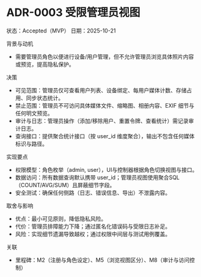 # ADR-0003 受限管理员视图

状态：Accepted（MVP）
日期：2025-10-21

背景与动机
- 需要管理员角色以便进行设备/用户管理，但不允许管理员浏览具体照片内容或预览，提高隐私保护。

决策
- 可见范围：管理员仅可查看用户列表、设备绑定、每用户媒体计数、存储占用、同步状态统计。
- 禁止范围：管理员不可访问具体媒体文件、缩略图、相册内容、EXIF 细节与任何明文预览。
- 审计与日志：管理员操作（添加/移除用户、重置令牌、查看统计）需记录审计日志。
- 查询接口：提供聚合统计接口（按 user_id 维度聚合），输出不包含任何媒体标识与路径。

实现要点
- 权限模型：角色枚举（admin, user），UI与控制器根据角色切换视图与接口。
- 数据访问：所有数据查询默认携带 user_id；管理员视图使用聚合SQL（COUNT/AVG/SUM）且屏蔽细节字段。
- 安全测试：确保任何侧路（日志、错误信息、导出）不泄露内容。

取舍与影响
- 优点：最小可见原则，降低隐私风险。
- 代价：管理员排障能力下降；通过匿名化错误码与受限日志补足。
- 风险：实现细节遗漏导致越权；通过权限中间层与测试用例覆盖。

关联
- 里程碑：M2（注册与角色设定）、M5（浏览视图区分）、M8（审计与访问控制）